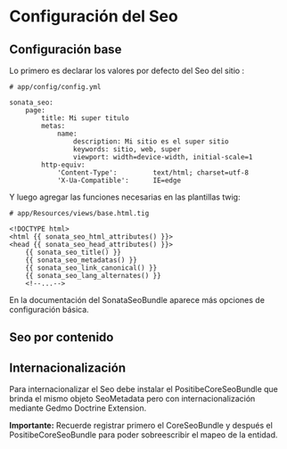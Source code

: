 Configuración del Seo
=====================

Configuración base
------------------

Lo primero es declarar los valores por defecto del Seo del sitio :

    # app/config/config.yml

    sonata_seo:
        page:
            title: Mi super titulo
            metas:
                name:
                    description: Mi sitio es el super sitio
                    keywords: sitio, web, super
                    viewport: width=device-width, initial-scale=1
            http-equiv:
                'Content-Type':         text/html; charset=utf-8
                'X-Ua-Compatible':      IE=edge

Y luego agregar las funciones necesarias en las plantillas twig:

    # app/Resources/views/base.html.tig

    <!DOCTYPE html>
    <html {{ sonata_seo_html_attributes() }}>
    <head {{ sonata_seo_head_attributes() }}>
        {{ sonata_seo_title() }}
        {{ sonata_seo_metadatas() }}
        {{ sonata_seo_link_canonical() }}
        {{ sonata_seo_lang_alternates() }}
        <!--...-->

En la documentación del SonataSeoBundle aparece más opciones de configuración básica.

Seo por contenido
-----------------


Internacionalización
--------------------

Para internacionalizar el Seo debe instalar el PositibeCoreSeoBundle que brinda el mismo objeto SeoMetadata pero con
internacionalización mediante Gedmo Doctrine Extension.

**Importante:** Recuerde registrar primero el CoreSeoBundle y después el PositibeCoreSeoBundle para poder sobreescribir
 el mapeo de la entidad.

